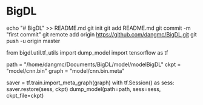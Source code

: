 # BigDL
echo "# BigDL" >> README.md
git init
git add README.md
git commit -m "first commit"
git remote add origin https://github.com/dangmc/BigDL.git
git push -u origin master

from bigdl.util.tf_utils import dump_model
import tensorflow as tf

path = "/home/dangmc/Documents/BigDL/model/modelBigDL"
ckpt = "model/cnn.bin"
graph = "model/cnn.bin.meta"

saver = tf.train.import_meta_graph(graph)
with tf.Session() as sess:
    saver.restore(sess, ckpt)
    dump_model(path=path, sess=sess, ckpt_file=ckpt)
